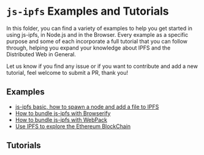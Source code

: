 # `js-ipfs` Examples and Tutorials

In this folder, you can find a variety of examples to help you get started in using js-ipfs, in Node.js and in the Browser. Every example as a specific purpose and some of each incorporate a full tutorial that you can follow through, helping you expand your knowledge about IPFS and the Distributed Web in General.

Let us know if you find any issue or if you want to contribute and add a new tutorial, feel welcome to submit a PR, thank you!

## Examples

- [js-ipfs basic, how to spawn a node and add a file to IPFS](/examples)
- [How to bundle js-ipfs with Browserify](/bundle-browserify)
- [How to bundle js-ipfs with WebPack](/bundle-webpack)
- [Use IPFS to explore the Ethereum BlockChain](/explore-ethereum)

## Tutorials
